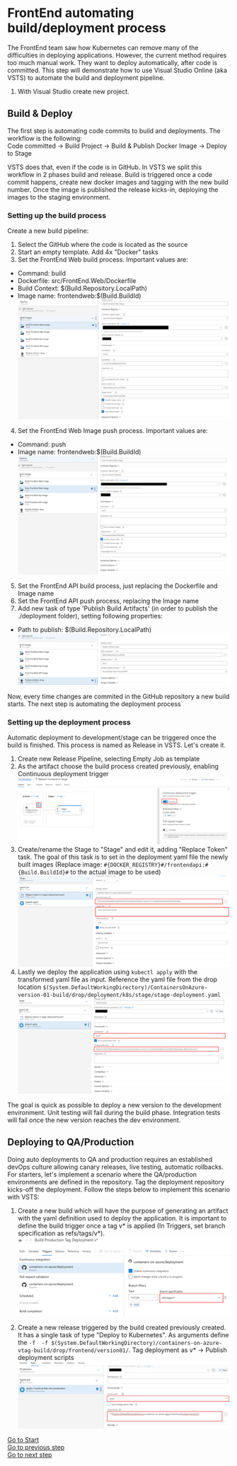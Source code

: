 ﻿# FrontEnd automating build/deployment process

The FrontEnd team saw how Kubernetes can remove many of the difficulties in deploying applications. However, the current method requires too much manual work. They want to deploy automatically, after code is committed. This step will demonstrate how to use Visual Studio Online (aka VSTS) to automate the build and deployment pipeline.

1. With Visual Studio create new project.

## Build & Deploy

The first step is automating code commits to build and deployments. The workflow is the following:\
Code committed -> Build Project -> Build & Publish Docker Image -> Deploy to Stage

VSTS does that, even if the code is in GitHub. In VSTS we split this workflow in 2 phases build and release. Build is triggered once a code commit happens, create new docker images and tagging with the new build number. Once the image is published the release kicks-in, deploying the images to the staging environment.

### Setting up the build process

Create a new build pipeline:

1. Select the GitHub where the code is located as the source
2. Start an empty template. Add 4x "Docker" tasks
3. Set the FrontEnd Web build process. Important values are:
- Command: build
- Dockerfile: src/FrontEnd.Web/Dockerfile
- Build Context: $(Build.Repository.LocalPath)
- Image name: frontendweb:$(Build.BuildId)
![FrontEnd Web Image Build](./media/vsts-code-build-image.png)
4. Set the FrontEnd Web Image push process. Important values are:
- Command: push
- Image name: frontendweb:$(Build.BuildId)
![FrontEnd Web Image Push](./media/vsts-code-push-image.png)
5. Set the FrontEnd API build process, just replacing the Dockerfile and Image name
6. Set the FrontEnd API push process, replacing the Image name
7. Add new task of type 'Publish Build Artifacts' (in order to publish the ./deployment folder), setting following properties:
- Path to publish: $(Build.Repository.LocalPath)
![FrontEnd Build Publish](./media/vsts-code-artifact-publish.png)


Now, every time changes are commited in the GitHub repository a new build starts. The next step is automating the deployment process

### Setting up the deployment process

Automatic deployment to development/stage can be triggered once the build is finished. This process is named as Release in VSTS. Let's create it.

1. Create new Release Pipeline, selecting Empty Job as template
2. As the artifact choose the build process created previously, enabling Continuous deployment trigger
![Continuous Deployment Trigger](./media/vsts-release-continuous-deployment-trigger.png)
3. Create/rename the Stage to "Stage" and edit it, adding "Replace Token" task. The goal of this task is to set in the deployment yaml file the newly built images (Replace image: `#{DOCKER_REGISTRY}#/frontendapi:#{Build.BuildId}#` to the actual image to be used)
![Replace tokens](./media/vsts-code-deploy-stage-replace-tokens.png)
4. Lastly we deploy the application using `kubectl apply` with the transformed yaml file as input. Reference the yaml file from the drop location `$(System.DefaultWorkingDirectory)/ContainersOnAzure-version-01-build/drop/deployment/k8s/stage/stage-deployment.yaml` 
![Kubectl apply](./media/vsts-code-deploy-stage-kubectl-apply.png)

The goal is quick as possible to deploy a new version to the development environment. Unit testing will fail during the build phase. Integration tests will fail once the new version reaches the dev environment.

## Deploying to QA/Production

Doing auto deployments to QA and production requires an established devOps culture allowing canary releases, live testing, automatic rollbacks. For starters, let's implement a scenario where the QA/production environments are defined in the repository. Tag the deployment repository kicks-off the deployment. Follow the steps below to implement this scenario with VSTS:

1. Create a new build which will have the purpose of generating an artifact with the yaml definition used to deploy the application. It is important to define the build trigger once a tag v* is applied (In Triggers, set branch specification as refs/tags/v*).
![Build trigger](./media/vsts-production-deployment-build-trigger.png)

2. Create a new release triggered by the build created previously created. It has a single task of type "Deploy to Kubernetes". As arguments define the `-f 
-f $(System.DefaultWorkingDirectory)/containers-on-azure-vtag-build/drop/frontend/version01/`.
Tag deployment as v* -> Publish deployment scripts
![kubectl apply](./media/vsts-production-deployment-release-kubectl-apply.png)


[Go to Start](./ReadMe.md)\
[Go to previous step](./Step3.md)\
[Go to next step](./Step5.md)